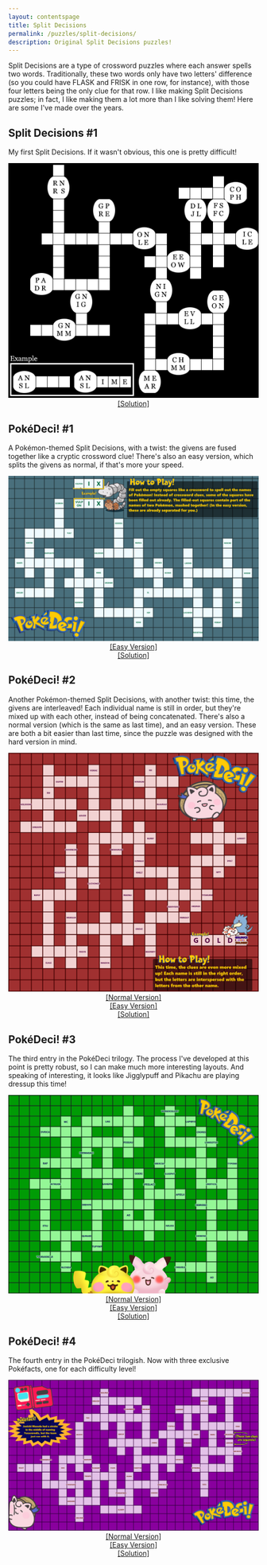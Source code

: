 ```yaml
---
layout: contentspage
title: Split Decisions
permalink: /puzzles/split-decisions/
description: Original Split Decisions puzzles!
---
```


Split Decisions are a type of crossword puzzles where each answer spells two words. Traditionally, these two words only have two letters' difference (so you could have FLASK and FRISK in one row, for instance), with those four letters being the only clue for that row. I like making Split Decisions puzzles; in fact, I like making them a lot more than I like solving them! Here are some I've made over the years.

<!--more-->

<h2 id="1">Split Decisions #1</h2>

My first Split Decisions. If it wasn't obvious, this one is pretty difficult!

<center>
<img src="/img/split-decisions/Split-1.png"><br/>
<a href="/img/split-decisions/Split-1-Answers.png">[Solution]</a>
</center>

<h2 id="2">PokéDeci! #1</h2>

A Pokémon-themed Split Decisions, with a twist: the givens are fused together like a cryptic crossword clue! There's also an easy version, which splits the givens as normal, if that's more your speed.

<center>
<a href="/img/split-decisions/PokeDeci-Normal.png"><img src="/img/split-decisions/PokeDeci-Normal.png"></a><br/>
<a href="/img/split-decisions/PokeDeci-Easy.png">[Easy Version]</a><br/>
<a href="/img/split-decisions/PokeDeci-Answers.png">[Solution]</a>
</center>

<h2 id="3">PokéDeci! #2</h2>

Another Pokémon-themed Split Decisions, with another twist: this time, the givens are interleaved! Each individual name is still in order, but they're mixed up with each other, instead of being concatenated. There's also a normal version (which is the same as last time), and an easy version. These are both a bit easier than last time, since the puzzle was designed with the hard version in mind.

<center>
<a href="/img/split-decisions/PokeDeci-2-Hard.png"><img src="/img/split-decisions/PokeDeci-2-Hard.png"></a><br/>
<a href="/img/split-decisions/PokeDeci-2-Normal.png">[Normal Version]</a><br/>
<a href="/img/split-decisions/PokeDeci-2-Easy.png">[Easy Version]</a><br/>
<a href="/img/split-decisions/PokeDeci-2-Answers.png">[Solution]</a>
</center>

<h2 id="4">PokéDeci! #3</h2>

The third entry in the PokéDeci trilogy. The process I've developed at this point is pretty robust, so I can make much more interesting layouts. And speaking of interesting, it looks like Jigglypuff and Pikachu are playing dressup this time!

<center>
<a href="/img/split-decisions/PokeDeci-3-Hard.png"><img src="/img/split-decisions/PokeDeci-3-Hard.png"></a><br/>
<a href="/img/split-decisions/PokeDeci-3-Normal.png">[Normal Version]</a><br/>
<a href="/img/split-decisions/PokeDeci-3-Easy.png">[Easy Version]</a><br/>
<a href="/img/split-decisions/PokeDeci-3-Answers.png">[Solution]</a>
</center>

<h2 id="5">PokéDeci! #4</h2>

The fourth entry in the PokéDeci trilogish. Now with three exclusive Pokéfacts, one for each difficulty level!

<center>
<a href="/img/split-decisions/PokeDeci-4-Hard.png"><img src="/img/split-decisions/PokeDeci-4-Hard.png"></a><br/>
<a href="/img/split-decisions/PokeDeci-4-Normal.png">[Normal Version]</a><br/>
<a href="/img/split-decisions/PokeDeci-4-Easy.png">[Easy Version]</a><br/>
<a href="/img/split-decisions/PokeDeci-4-Answers.png">[Solution]</a>
</center>